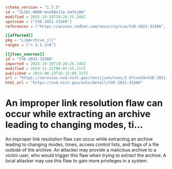 ```toml
schema_version = "1.7.3"
id = "JLSEC-0000-mns68s11e-1m7ej8m"
modified = 2025-10-19T19:26:25.346Z
upstream = ["CVE-2021-31566"]
references = ["https://access.redhat.com/security/cve/CVE-2021-31566", "https://bugzilla.redhat.com/show_bug.cgi?id=2024237", "https://github.com/libarchive/libarchive/commit/b41daecb5ccb4c8e3b2c53fd6147109fc12c3043", "https://github.com/libarchive/libarchive/issues/1566", "https://lists.debian.org/debian-lts-announce/2022/11/msg00030.html", "https://access.redhat.com/security/cve/CVE-2021-31566", "https://bugzilla.redhat.com/show_bug.cgi?id=2024237", "https://github.com/libarchive/libarchive/commit/b41daecb5ccb4c8e3b2c53fd6147109fc12c3043", "https://github.com/libarchive/libarchive/issues/1566", "https://lists.debian.org/debian-lts-announce/2022/11/msg00030.html"]

[[affected]]
pkg = "LibArchive_jll"
ranges = ["< 3.5.2+0"]

[[jlsec_sources]]
id = "CVE-2021-31566"
imported = 2025-10-19T19:26:25.346Z
modified = 2024-11-21T06:05:55.217Z
published = 2022-08-23T16:15:09.337Z
url = "https://services.nvd.nist.gov/rest/json/cves/2.0?cveId=CVE-2021-31566"
html_url = "https://nvd.nist.gov/vuln/detail/CVE-2021-31566"
```

# An improper link resolution flaw can occur while extracting an archive leading to changing modes, ti...

An improper link resolution flaw can occur while extracting an archive leading to changing modes, times, access control lists, and flags of a file outside of the archive. An attacker may provide a malicious archive to a victim user, who would trigger this flaw when trying to extract the archive. A local attacker may use this flaw to gain more privileges in a system.

